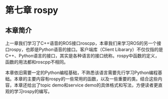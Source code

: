 # 第七章 rospy
## 本章简介
上一章我们学习了C++语音的ROS接口roscpp，本章我们来学习ROS的另一个接口rospy，也即是Python语音的接口。客户端库（Client Libarary）不仅仅指的是C++、Python语言的接口，其实是各种语言的接口统称。rospy中函数的定义，函数的用法都和roscpp不相同。


本章依旧需要一定的Python编程基础，不熟悉该语言需要先行学习Python编程基础。本章的主要内容有rospy的一些常用的函数，以及一些重要的类。结合这些内容，本章还给出了topic demo和service demo的具体格式和写法，方便读者更直观的学习rospy的编写。